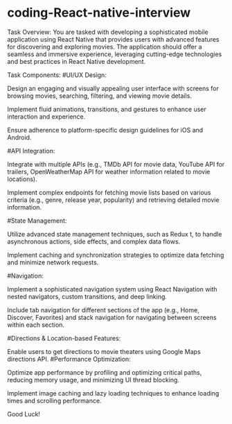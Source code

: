 # coding-React-native-interview

Task Overview:
You are tasked with developing a sophisticated mobile application using React Native that provides users with advanced features for discovering and exploring movies. The application should offer a seamless and immersive experience, leveraging cutting-edge technologies and best practices in React Native development.

Task Components:
#UI/UX Design:

Design an engaging and visually appealing user interface with screens for browsing movies, searching, filtering, and viewing movie details.

Implement fluid animations, transitions, and gestures to enhance user interaction and experience.

Ensure adherence to platform-specific design guidelines for iOS and Android.

#API Integration:

Integrate with multiple APIs (e.g., TMDb API for movie data, YouTube API for trailers, OpenWeatherMap API for weather information related to movie locations).

Implement complex endpoints for fetching movie lists based on various criteria (e.g., genre, release year, popularity) and retrieving detailed movie information.

#State Management:

Utilize advanced state management techniques, such as Redux t, to handle asynchronous actions, side effects, and complex data flows.

Implement caching and synchronization strategies to optimize data fetching and minimize network requests.

#Navigation:

Implement a sophisticated navigation system using React Navigation with nested navigators, custom transitions, and deep linking.

Include tab navigation for different sections of the app (e.g., Home, Discover, Favorites) and stack navigation for navigating between screens within each section.

#Directions & Location-based Features:

Enable users to get directions to movie theaters using Google Maps directions API.
#Performance Optimization:

Optimize app performance by profiling and optimizing critical paths, reducing memory usage, and minimizing UI thread blocking.

Implement image caching and lazy loading techniques to enhance loading times and scrolling performance.

Good Luck!
